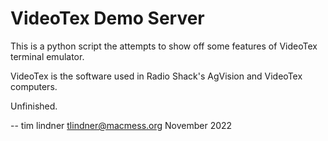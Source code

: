VideoTex Demo Server
====================

This is a python script the attempts to show off some features of VideoTex terminal emulator.

VideoTex is the software used in Radio Shack's AgVision and VideoTex computers.

Unfinished.

--
tim lindner
tlindner@macmess.org
November 2022
